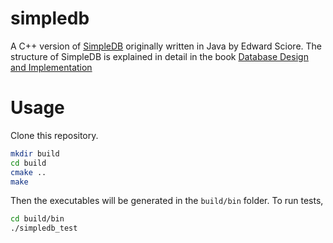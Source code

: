 # simpledb

A C++ version of [SimpleDB](http://www.cs.bc.edu/~sciore/simpledb/) originally written in Java by Edward Sciore. The structure of SimpleDB is explained in detail in the book [Database Design and Implementation](https://www.springer.com/gp/book/9783030338350 ) 

# Usage

Clone this repository.

```sh
mkdir build
cd build
cmake ..
make
```

Then the executables will be generated in the `build/bin` folder. To run tests, 

```sh
cd build/bin
./simpledb_test
```


